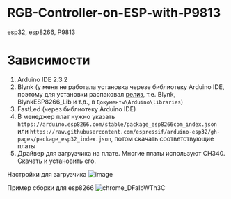 # RGB-Controller-on-ESP-with-P9813
esp32, esp8266, P9813

# Зависимости
1. Arduino IDE 2.3.2
2. Blynk (у меня не работала установка черезе библиотеку Arduino IDE, поэтому для установки распаковал [релиз](https://github.com/blynkkk/blynk-library/releases), т.е. Blynk, BlynkESP8266_Lib и т.д., в `Документы\Arduino\libraries`)
3. FastLed (через библиотеку Arduino IDE)
4. В менеджер плат нужно указать `https://arduino.esp8266.com/stable/package_esp8266com_index.json` или `https://raw.githubusercontent.com/espressif/arduino-esp32/gh-pages/package_esp32_index.json`, потом скачать соответствующие платы
5. Драйвер для загрузчика на плате. Многие платы используют CH340. Скачать и установить его.

Настройки для загрузчика
![image](https://github.com/Persivan/RGB-Controller-on-ESP-with-P9813-main/assets/39733368/c5ce921b-8caf-4453-8572-9ef2c0e79f47)


Пример сборки для esp8266
![chrome_DFaIbWTh3C](https://github.com/Persivan/RGB-Controller-on-ESP-with-P9813-main/assets/39733368/eebc576b-c109-482c-870d-52dc4333a7a1)


